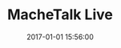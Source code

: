 ---
position: left
title: 'MacheTalk Live'
date: 2017-01-01 15:56:00
tags: iOS Android Angular PHP WebRTC Wowza Swift UIKit MVC
featured_image: '/assets/img/machetalk-liver.png'
button_icon: 'github'
button_text: 'Visit Project'
project_description: 'Live streaming app that makes friends with a little killing time! Please feel free to contact us if you have any questions.'
role_description: 'I participated in the development of the project with my first employer (FDCI). I worked as a front-end, back-end developer, and iOS developer from creating the API, creating the iOS app from scratch, adding new features, and fixing bugs.'
website_url: 'https://machetalk.jp/liver/'
appstore_url: 'https://apps.apple.com/app/id1349021598'
---